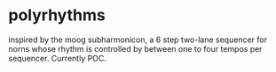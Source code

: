 # polyrhythms
inspired by the moog subharmonicon, a 6 step two-lane sequencer for norns whose rhythm is controlled by between one to four tempos per sequencer. Currently POC.
